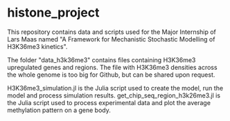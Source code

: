 # histone_project

This repository contains data and scripts used for the Major Internship of Lars Maas named "A Framework for Mechanistic Stochastic Modelling of H3K36me3 kinetics".

The folder "data_h3k36me3" contains files containing H3K36me3 upregulated genes and regions. The file with H3K36me3 densities across the whole genome is too big for Github, but can be shared upon request.

H3K36me3_simulation.jl is the Julia script used to create the model, run the model and process simulation results.
get_chip_seq_region_h3k26me3.jl is the Julia script used to process experimental data and plot the average methylation pattern on a gene body.
